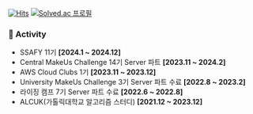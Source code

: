 [![Hits](https://hits.seeyoufarm.com/api/count/incr/badge.svg?url=https%3A%2F%2Fgithub.com%2Fsimhani1%2Fhit-counter&count_bg=%238DBCDD&title_bg=%23555555&icon=github.svg&icon_color=%23E7E7E7&title=hits&edge_flat=false)](https://hits.seeyoufarm.com)
[![Solved.ac 프로필](http://mazassumnida.wtf/api/mini/generate_badge?boj=simhani1)](https://solved.ac/simhani1)

### 🚀 Activity
- SSAFY 11기 **[2024.1 ~ 2024.12]**
- Central MakeUs Challenge 14기 Server 파트 **[2023.11 ~ 2024.2]**
- AWS Cloud Clubs 1기 **[2023.11 ~ 2023.12]**
- University MakeUs Challenge 3기 Server 파트 수료 **[2022.8 ~ 2023.2]**
- 라이징 캠프 7기 Server 파트 수료 **[2022.6 ~ 2022.8]**
- ALCUK(가톨릭대학교 알고리즘 스터디) **[2021.12 ~ 2023.12]**
